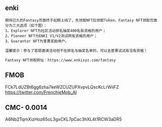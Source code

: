 ## enki

```text
期待已久的Fantasy页面终于如期上线了，先领取NFT后领取Token，Fantasy NFT领取页面分为三大选项（如下图）：
1、Explorer NFT为社区活动排名抽奖400名有资格的用户；
2、Pioneer NFT为ENKI V1/V2测试网有资格的用户；
3、Guarantor NFT为普惠奖励用户。

温馨提示：参与了答题邀请活动但不在排名与抽奖名单的，可以去普惠试试有没有资格！

Fantasy NFT领取网址：https://www.enkixyz.com/fantasy
```

## FMOB

FCk7LdUZBt6gg6zha7keWZCUZUPXvpvLQscKcLrWiiFZ
https://twitter.com/FrenchieMob_AI

## CMC- 0.0014

A6Nb2TqmXizHoz65oL3gxCKL7pCac3hXL4t1RCW3aDR5